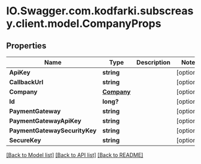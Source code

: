 # IO.Swagger.com.kodfarki.subscreasy.client.model.CompanyProps
## Properties

Name | Type | Description | Notes
------------ | ------------- | ------------- | -------------
**ApiKey** | **string** |  | [optional] 
**CallbackUrl** | **string** |  | [optional] 
**Company** | [**Company**](Company.md) |  | [optional] 
**Id** | **long?** |  | [optional] 
**PaymentGateway** | **string** |  | [optional] 
**PaymentGatewayApiKey** | **string** |  | [optional] 
**PaymentGatewaySecurityKey** | **string** |  | [optional] 
**SecureKey** | **string** |  | [optional] 

[[Back to Model list]](../README.md#documentation-for-models) [[Back to API list]](../README.md#documentation-for-api-endpoints) [[Back to README]](../README.md)

